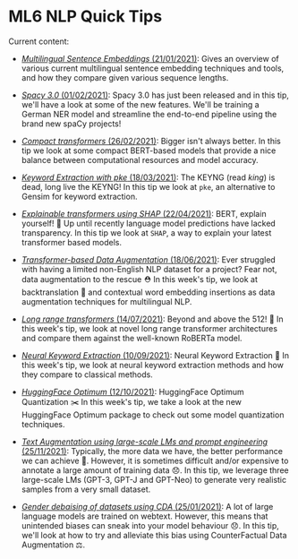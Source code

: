 # ML6 NLP Quick Tips

Current content:

-  [_Multilingual Sentence Embeddings_ (21/01/2021)](2021_01_21_multilingual_sentence_embeddings):
Gives an overview of various current multilingual sentence embedding techniques and tools, and
how they compare given various sequence lengths.

-  [_Spacy 3.0_ (01/02/2021)](2021_02_01_spacy_3_projects):
Spacy 3.0 has just been released and in this tip, we'll have a look at some of the new features.
We'll be training a German NER model and streamline the end-to-end pipeline using the brand new spaCy projects!

-  [_Compact transformers_ (26/02/2021)](2021_02_26_compact_transformers):
Bigger isn't always better. In this tip we look at some compact BERT-based models that provide a nice balance
between computational resources and model accuracy.

-  [_Keyword Extraction with pke_ (18/03/2021)](2021_03_18_pke_keyword_extraction):
The KEYNG (read *king*) is dead, long live the KEYNG!
In this tip we look at `pke`, an alternative to Gensim for keyword extraction.

-  [_Explainable transformers using SHAP_ (22/04/2021)](2021_04_22_shap_for_huggingface_transformers):
BERT, explain yourself! 📖
Up until recently language model predictions have lacked transparency. In this tip we look at `SHAP`, a way to explain your latest transformer based models.

-  [_Transformer-based Data Augmentation_ (18/06/2021)](2021_06_18_data_augmentation):
Ever struggled with having a limited non-English NLP dataset for a project? Fear not, data augmentation to the rescue ⛑️
In this week's tip, we look at backtranslation 🔀 and contextual word embedding insertions as data augmentation techniques for multilingual NLP. 

-  [_Long range transformers_ (14/07/2021)](2021_06_29_long_range_transformers):
Beyond and above the 512! 🏅 In this week's tip, we look at novel long range transformer architectures and compare them against the well-known RoBERTa model.

-  [_Neural Keyword Extraction_ (10/09/2021)](2021_09_10_neural_keyword_extraction):
Neural Keyword Extraction 🧠
In this week's tip, we look at neural keyword extraction methods and how they compare to classical methods.

-  [_HuggingFace Optimum_ (12/10/2021)](2021_10_12_huggingface_optimum):
HuggingFace Optimum Quantization ✂️
In this week's tip, we take a look at the new HuggingFace Optimum package to check out some model quantization techniques.

- [ _Text Augmentation using large-scale LMs and prompt engineering_ (25/11/2021)](2021_11_25_augmentation_lm):
Typically, the more data we have, the better performance we can achieve 🤙. However, it is sometimes difficult and/or expensive to annotate a large amount of training data 😞. In this tip, we leverage three large-scale LMs (GPT-3, GPT-J and GPT-Neo) to generate very realistic samples from a very small dataset.

- [ _Gender debaising of datasets using CDA_ (25/01/2021)](gender_debiasing_cda):
A lot of large language models are trained on webtext. However, this means that unintended biases can sneak into your model behaviour 😞. In this tip, we'll look at how to try and alleviate this bias using CounterFactual Data Augmentation ⚖️.
